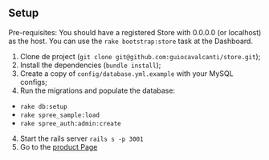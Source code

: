 ## Setup

Pre-requisites: You should have a registered Store with 0.0.0.0 (or localhost)
as the host. You can use the `rake bootstrap:store` task at the Dashboard.

1. Clone de project (`git clone git@github.com:guiocavalcanti/store.git`);
2. Install the dependencies (`bundle install`);
3. Create a copy of `config/database.yml.example` with your MySQL configs;
3. Run the migrations and populate the database:
  - `rake db:setup`
  - `rake spree_sample:load`
  - `rake spree_auth:admin:create`
4. Start the rails server  `rails s -p 3001`
4. Go to the [product Page](http://0.0.0.0:3001/products/ruby-on-rails-bag)
